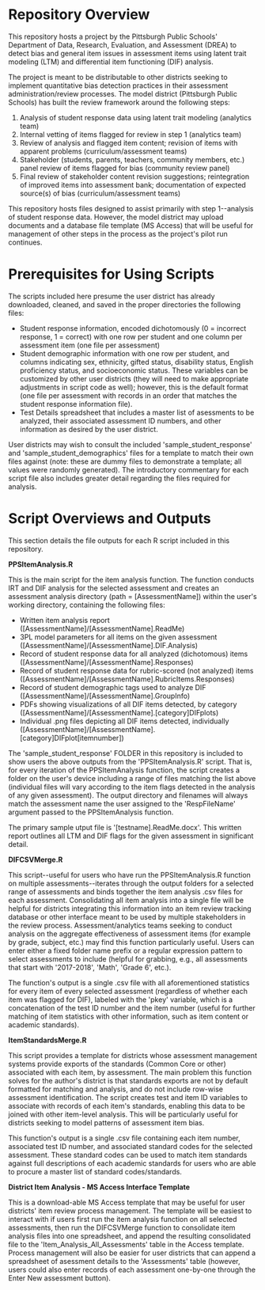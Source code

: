 # Repository Overview
This repository hosts a project by the Pittsburgh Public Schools' Department of Data, Research, Evaluation, and Assessment (DREA) to detect bias and general item issues in assessment items using latent trait modeling (LTM) and differential item functioning (DIF) analysis.

The project is meant to be distributable to other districts seeking to implement quantitative bias detection practices in their assessment administration/review processes. The model district (Pittsburgh Public Schools) has built the review framework around the following steps:

   1. Analysis of student response data using latent trait modeling (analytics team)
   2. Internal vetting of items flagged for review in step 1 (analytics team)
   3. Review of analysis and flagged item content; revision of items with apparent problems (curriculum/assessment teams)
   4. Stakeholder (students, parents, teachers, community members, etc.) panel review of items flagged for bias (community review panel)
   5. Final review of stakeholder content revision suggestions; reintegration of improved items into assessment bank; documentation of 
      expected source(s) of bias (curriculum/assessment teams)  

This repository hosts files designed to assist primarily with step 1--analysis of student response data. However, the model district may upload documents and a database file template (MS Access) that will be useful for management of other steps in the process as the project's pilot run continues.

# Prerequisites for Using Scripts
The scripts included here presume the user district has already downloaded, cleaned, and saved in the proper directories the following files:
  * Student response information, encoded dichotomously (0 = incorrect response, 1 = correct) with one row per student and one column 
    per assessment item (one file per assessment)
  * Student demographic information with one row per student, and columns indicating sex, ethnicity, gifted status, disability status, 
    English proficiency status, and socioeconomic status. These variables can be customized by other user districts (they will need to 
    make appropriate adjustments in script code as well); however, this is the default format (one file per assessment with records in       an order that matches the student response information file).
  * Test Details spreadsheet that includes a master list of asessments to be analyzed, their associated assessment ID numbers, and other 
    information as desired by the user district.
    
User districts may wish to consult the included 'sample_student_response' and 'sample_student_demographics' files for a template to match their own files against (note: these are dummy files to demonstrate a template; all values were randomly generated). The introductory commentary for each script file also includes greater detail regarding the files required for analysis.

# Script Overviews and Outputs
This section details the file outputs for each R script included in this repository.

**PPSItemAnalysis.R**

This is the main script for the item analysis function. The function conducts IRT and DIF analysis for the selected assessment and creates an assessment analysis directory (path = \[AssessmentName]) within the user's working directory, containing the following files:
  * Written item analysis report (\[AssessmentName]/\[AssessmentName].ReadMe)
  * 3PL model parameters for all items on the given assessment (\[AssessmentName]/\[AssessmentName].DIF.Analysis)
  * Record of student response data for all analyzed (dichotomous) items (\[AssessmentName]/\[AssessmentName].Responses)
  * Record of student response data for rubric-scored (not analyzed) items (\[AssessmentName]/\[AssessmentName].RubricItems.Responses)
  * Record of student demographic tags used to analyze DIF (\[AssessmentName]/\[AssessmentName].GroupInfo)
  * PDFs showing visualizations of all DIF items detected, by category (\[AssessmentName]/\[AssessmentName].\[category]DIFplots)
  * Individual .png files depicting all DIF items detected, individually (\[AssessmentName]/\[AssessmentName].\[category]DIFplot\[itemnumber])

The 'sample_student_response' FOLDER in this repository is included to show users the above outputs from the 'PPSItemAnalysis.R' script. That is, for every iteration of the PPSItemAnalysis function, the script creates a folder on the user's device including a range of files matching the list above (individual files will vary according to the item flags detected in the analysis of any given assessment). The output directory and filenames will always match the assessment name the user assigned to the 'RespFileName' argument passed to the PPSItemAnalysis function.

The primary sample utput file is '\[testname].ReadMe.docx'. This written report outlines all LTM and DIF flags for the given assessment in significant detail.

**DIFCSVMerge.R**

This script--useful for users who have run the PPSItemAnalysis.R function on multiple assessments--iterates through the output folders for a selected range of assessments and binds together the item analysis .csv files for each assessment. Consolidating all item analysis into a single file will be helpful for districts integrating this information into an item review tracking database or other interface meant to be used by multiple stakeholders in the review process. Assessment/analytics teams seeking to conduct analysis on the aggregate effectiveness of assessment items (for example by grade, subject, etc.) may find this function particularly useful. Users can enter either a fixed folder name prefix or a regular expression pattern to select assessments to include (helpful for grabbing, e.g., all assessments that start with '2017-2018', 'Math', 'Grade 6', etc.).

The function's output is a single .csv file with all aforementioned statistics for every item of every selected assessment (regardless of whether each item was flagged for DIF), labeled with the 'pkey' variable, which is a concatenation of the test ID number and the item number (useful for further matching of item statistics with other information, such as item content or academic standards).

**ItemStandardsMerge.R**

This script provides a template for districts whose assessment management systems provide exports of the standards (Common Core or other) associated with each item, by assessment. The main problem this function solves for the author's district is that standards exports are not by default formatted for matching and analysis, and do not include row-wise assessment identification. The script creates test and item ID variables to associate with records of each item's standards, enabling this data to be joined with other item-level analysis. This will be particularly useful for districts seeking to model patterns of assessment item bias.

This function's output is a single .csv file containing each item number, associated test ID number, and associated standard codes for the selected assessment. These standard codes can be used to match item standards against full descriptions of each academic standards for users who are able to procure a master list of standard codes/standards.

**District Item Analysis - MS Access Interface Template**

This is a download-able MS Access template that may be useful for user districts' item review process management. The template will be easiest to interact with if users first run the item analysis function on all selected assessments, then run the DIFCSVMerge function to consolidate item analysis files into one spreadsheet, and append the resulting consolidated file to the 'Item_Analysis_All_Assessments' table in the Access template. Process management will also be easier for user districts that can append a spreadsheet of asessment details to the 'Assessments' table (however, users could also enter records of each assessment one-by-one through the Enter New assessment button).

